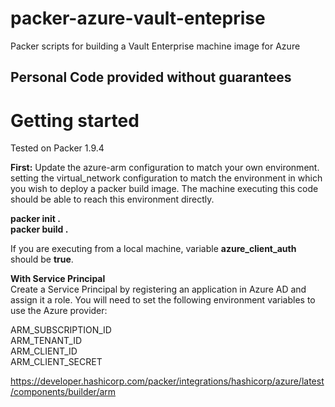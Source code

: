 # packer-azure-vault-enteprise
Packer scripts for building a Vault Enterprise machine image for Azure

## Personal Code provided without guarantees

# Getting started

Tested on Packer 1.9.4

**First:** Update the azure-arm configuration to match your own environment. setting the virtual_network configuration to match the environment in which you wish to deploy a packer build image. The machine executing this code should be able to reach this environment directly.  

**packer init .**  
**packer build .**  

If you are executing from a local machine, variable **azure_client_auth** should be **true**.


**With Service Principal**  
Create a Service Principal by registering an application in Azure AD and assign it a role. You will need to set the following environment variables to use the Azure provider:

ARM_SUBSCRIPTION_ID  
ARM_TENANT_ID  
ARM_CLIENT_ID  
ARM_CLIENT_SECRET  


https://developer.hashicorp.com/packer/integrations/hashicorp/azure/latest/components/builder/arm
